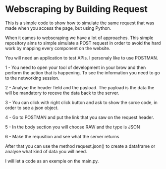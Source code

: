 # Webscraping by Building Request

This is a simple code to show how to simulate the same request that was made when you access the page, but using Python.

When it cames to webscraping we have a lot of approaches. This simple repository aims to simple simulate a POST request in order to avoid
the hard work by mapping every component on the website.

You will need an application to test APIs. I personaly like to use POSTMAN.

1 - You need to open your tool of development in your brow and then perform the action that is happening. To see the information you need to go to the networking session.

2 - Analyse the header field and the payload. The payload is the data the will be mandatory to receve the data back to the server.

3 - You can click with right click button and ask to show the sorce code, in order to see a json object.

4 - Go to POSTMAN and put the link that you saw on the request header.

5 - In the body section you will choose RAW and the type is JSON

6 - Make the requsition and see what the server returns

After that you can use the method request.json() to create a dataframe or analyse what kind of data you will need.

I will let a code as an exemple on the main.py.

